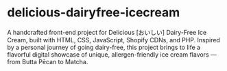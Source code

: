 # delicious-dairyfree-icecream
A handcrafted front-end project for Delicious [おいしい] Dairy-Free Ice Cream, built with HTML, CSS, JavaScript, Shopify CDNs, and PHP. Inspired by a personal journey of going dairy-free, this project brings to life a flavorful digital showcase of unique, allergen-friendly ice cream flavors — from Butta Pēcan to Matcha.
